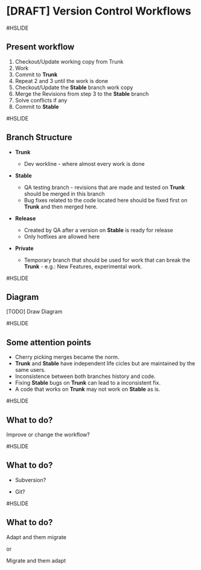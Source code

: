 # [DRAFT] Version Control Workflows

#HSLIDE

## Present workflow

1. Checkout/Update working copy from Trunk
2. Work
3. Commit to **Trunk**
4. Repeat 2 and 3 until the work is done
5. Checkout/Update the **Stable** branch work copy
6. Merge the Revisions from step 3 to the **Stable** branch
7. Solve conflicts if any
8. Commit to **Stable**

#HSLIDE

## Branch Structure

- **Trunk**
    + Dev workline - where almost every work is done

- **Stable**
    + QA testing branch - revisions that are made and tested on **Trunk** should be merged in this branch
    + Bug fixes related to the code located here should be fixed first on **Trunk** and then merged here.

- **Release**
    + Created by QA after a version on **Stable** is ready for release
    + Only hotfixes are allowed here

- **Private**
    + Temporary branch that should be used for work that can break the **Trunk** - e.g.: New Features, experimental work.

#HSLIDE

## Diagram

[TODO] Draw Diagram

#HSLIDE

## Some attention points

- Cherry picking merges became the norm.
- **Trunk** and **Stable** have independent life cicles but are maintained by the same users.
- Inconsistence between both branches history and code.
- Fixing **Stable** bugs on **Trunk** can lead to a inconsistent fix.
- A code that works on **Trunk** may not work on **Stable** as is.

#HSLIDE

## What to do?

Improve or change the workflow?

#HSLIDE

## What to do?

- Subversion?

- Git?

#HSLIDE

## What to do?

Adapt and them migrate

or

Migrate and them adapt

